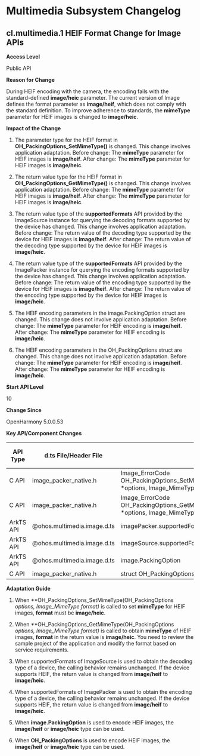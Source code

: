 # Multimedia Subsystem Changelog

## cl.multimedia.1 HEIF Format Change for Image APIs

**Access Level**

Public API

**Reason for Change**

During HEIF encoding with the camera, the encoding fails with the standard-defined **image/heic** parameter. The current version of Image defines the format parameter as **image/heif**, which does not comply with the standard definition. To improve adherence to standards, the **mimeType** parameter for HEIF images is changed to **image/heic**.

**Impact of the Change**

1.  The parameter type for the HEIF format in **OH_PackingOptions_SetMimeType()** is changed. This change involves application adaptation.
      Before change: The **mimeType** parameter for HEIF images is **image/heif**.
      After change: The **mimeType** parameter for HEIF images is **image/heic**.
     
 2. The return value type for the HEIF format in **OH_PackingOptions_GetMimeType()** is changed. This change involves application adaptation.
      Before change: The **mimeType** parameter for HEIF images is **image/heif**.
      After change: The **mimeType** parameter for HEIF images is **image/heic**.
      
 3. The return value type of the **supportedFormats** API provided by the ImageSource instance for querying the decoding formats supported by the device has changed. This change involves application adaptation.
     Before change: The return value of the decoding type supported by the device for HEIF images is **image/heif**.
     After change: The return value of the decoding type supported by the device for HEIF images is **image/heic**.
     
 4. The return value type of the **supportedFormats** API provided by the ImagePacker instance for querying the encoding formats supported by the device has changed. This change involves application adaptation.
     Before change: The return value of the encoding type supported by the device for HEIF images is **image/heif**.
     After change: The return value of the encoding type supported by the device for HEIF images is **image/heic**.
     
 5. The HEIF encoding parameters in the image.PackingOption struct are changed. This change does not involve application adaptation.
     Before change: The **mimeType** parameter for HEIF encoding is **image/heif**.
     After change: The **mimeType** parameter for HEIF encoding is **image/heic**.
     
 6. The HEIF encoding parameters in the OH_PackingOptions struct are changed. This change does not involve application adaptation.
     Before change: The **mimeType** parameter for HEIF encoding is **image/heif**.
     After change: The **mimeType** parameter for HEIF encoding is **image/heic**.

**Start API Level**

10

**Change Since**

OpenHarmony 5.0.0.53

**Key API/Component Changes**

| API Type| d.ts File/Header File| API| Start API Level|
|--|--|--|--|
| C API | image_packer_native.h | Image_ErrorCode OH_PackingOptions_SetMimeType(OH_PackingOptions *options, Image_MimeType *format) | 12 |
| C API | image_packer_native.h | Image_ErrorCode OH_PackingOptions_GetMimeType(OH_PackingOptions *options, Image_MimeType *format) | 12 |
| ArkTS API | @ohos.multimedia.image.d.ts |  imagePacker.supportedFormats: Array\<string> | 10 |
| ArkTS API | @ohos.multimedia.image.d.ts |  imageSource.supportedFormats: Array\<string> | 10 |
| ArkTS API | @ohos.multimedia.image.d.ts | image.PackingOption | 11 |
| C API | image_packer_native.h | struct OH_PackingOptions | 12 |

**Adaptation Guide**

1. When **OH_PackingOptions_SetMimeType(OH_PackingOptions *options, Image_MimeType *format)** is called to set **mimeType** for HEIF images, **format** must be **image/heic**.

2. When **OH_PackingOptions_GetMimeType(OH_PackingOptions *options, Image_MimeType *format)** is called to obtain **mimeType** of HEIF images, **format** in the return value is **image/heic**. You need to review the sample project of the application and modify the format based on service requirements.

3. When supportedFormats of ImageSource is used to obtain the decoding type of a device, the calling behavior remains unchanged. If the device supports HEIF, the return value is changed from **image/heif** to **image/heic**.

4. When supportedFormats of ImagePacker is used to obtain the encoding type of a device, the calling behavior remains unchanged. If the device supports HEIF, the return value is changed from **image/heif** to **image/heic**.

5. When **image.PackingOption** is used to encode HEIF images, the **image/heif** or **image/heic** type can be used.

6. When **OH_PackingOptions** is used to encode HEIF images, the **image/heif** or **image/heic** type can be used.

